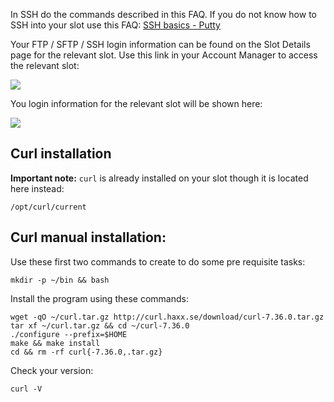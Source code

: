
In SSH do the commands described in this FAQ. If you do not know how to SSH into your slot use this FAQ: [SSH basics - Putty](https://www.feralhosting.com/faq/view?question=12)

Your FTP / SFTP / SSH login information can be found on the Slot Details page for the relevant slot. Use this link in your Account Manager to access the relevant slot:

![](https://raw.github.com/feralhosting/feralfilehosting/master/Feral%20Wiki/0%20Generic/slot_detail_link.png)

You login information for the relevant slot will be shown here:

![](https://raw.github.com/feralhosting/feralfilehosting/master/Feral%20Wiki/0%20Generic/slot_detail_ssh.png)

Curl installation
---

**Important note:** `curl`  is already installed on your slot though it is located here instead:

~~~
/opt/curl/current
~~~

Curl manual installation:
---

Use these first two commands to create to do some pre requisite tasks:

~~~
mkdir -p ~/bin && bash
~~~

Install the program using these commands:

~~~
wget -qO ~/curl.tar.gz http://curl.haxx.se/download/curl-7.36.0.tar.gz
tar xf ~/curl.tar.gz && cd ~/curl-7.36.0
./configure --prefix=$HOME
make && make install
cd && rm -rf curl{-7.36.0,.tar.gz}
~~~

Check your version:

~~~
curl -V
~~~




